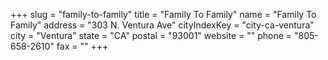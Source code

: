 +++
slug = "family-to-family"
title = "Family To Family"
name = "Family To Family"
address = "303 N. Ventura Ave"
cityIndexKey = "city-ca-ventura"
city = "Ventura"
state = "CA"
postal = "93001"
website = ""
phone = "805-658-2610"
fax = ""
+++
